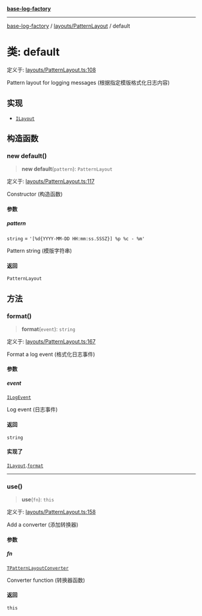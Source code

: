 [**base-log-factory**](../../../index.md)

***

[base-log-factory](../../../index.md) / [layouts/PatternLayout](../index.md) / default

# 类: default

定义于: [layouts/PatternLayout.ts:108](https://github.com/fengxinming/log-base/blob/6b764da5f85b664c1af10f4ba24b07aad1c0ef20/src/layouts/PatternLayout.ts#L108)

Pattern layout for logging messages (根据指定模版格式化日志内容)

## 实现

- [`ILayout`](../../../typings/interfaces/ILayout.md)

## 构造函数

### new default()

> **new default**(`pattern`): `PatternLayout`

定义于: [layouts/PatternLayout.ts:117](https://github.com/fengxinming/log-base/blob/6b764da5f85b664c1af10f4ba24b07aad1c0ef20/src/layouts/PatternLayout.ts#L117)

Constructor (构造函数)

#### 参数

##### pattern

`string` = `'[%d{YYYY-MM-DD HH:mm:ss.SSSZ}] %p %c - %m'`

Pattern string (模版字符串)

#### 返回

`PatternLayout`

## 方法

### format()

> **format**(`event`): `string`

定义于: [layouts/PatternLayout.ts:167](https://github.com/fengxinming/log-base/blob/6b764da5f85b664c1af10f4ba24b07aad1c0ef20/src/layouts/PatternLayout.ts#L167)

Format a log event (格式化日志事件)

#### 参数

##### event

[`ILogEvent`](../../../typings/interfaces/ILogEvent.md)

Log event (日志事件)

#### 返回

`string`

#### 实现了

[`ILayout`](../../../typings/interfaces/ILayout.md).[`format`](../../../typings/interfaces/ILayout.md#format)

***

### use()

> **use**(`fn`): `this`

定义于: [layouts/PatternLayout.ts:158](https://github.com/fengxinming/log-base/blob/6b764da5f85b664c1af10f4ba24b07aad1c0ef20/src/layouts/PatternLayout.ts#L158)

Add a converter (添加转换器)

#### 参数

##### fn

[`TPatternLayoutConverter`](../../../typings/type-aliases/TPatternLayoutConverter.md)

Converter function (转换器函数)

#### 返回

`this`
